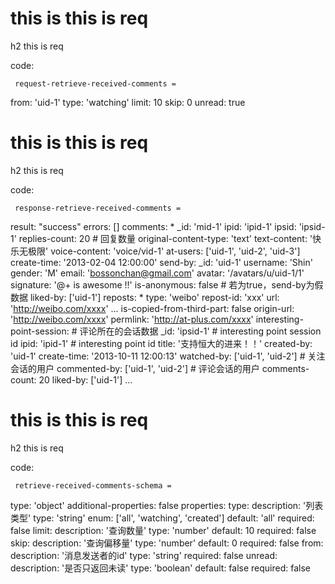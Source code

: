 # this is this is req

h2 this is req

code:

     request-retrieve-received-comments =
  from: 'uid-1'
  type: 'watching'
  limit: 10
  skip: 0
  unread: true


# this is this is req

h2 this is req

code:

     response-retrieve-received-comments =
  result: "success"
  errors: []
  comments:
    * _id: 'mid-1'
      ipid: 'ipid-1'
      ipsid: 'ipsid-1'
      replies-count: 20 # 回复数量
      original-content-type: 'text'
      text-content: '快乐无极限'
      voice-content: 'voice/vid-1'
      at-users: ['uid-1', 'uid-2', 'uid-3']
      create-time: '2013-02-04 12:00:00'
      send-by:
        _id: 'uid-1'
        username: 'Shin'
        gender: 'M'
        email: 'bossonchan@gmail.com'
        avatar: '/avatars/u/uid-1/1'
        signature: '@+ is awesome !!'
      is-anonymous: false # 若为true，send-by为假数据
      liked-by: ['uid-1']
      reposts:
        * type: 'weibo'
          repost-id: 'xxx'
          url: 'http://weibo.com/xxxx'
        ...
      is-copied-from-third-part: false
      origin-url: 'http://weibo.com/xxxx'
      permlink: 'http://at-plus.com/xxxx'
      interesting-point-session: # 评论所在的会话数据
        _id: 'ipsid-1' # interesting point session id
        ipid: 'ipid-1' # interesting point id
        title: '支持恒大的进来！！'
        created-by: 'uid-1'
        create-time: '2013-10-11 12:00:13'
        watched-by: ['uid-1', 'uid-2'] # 关注会话的用户
        commented-by: ['uid-1', 'uid-2'] # 评论会话的用户
        comments-count: 20
        liked-by: ['uid-1']
    ...


# this is this is req

h2 this is req

code:

     retrieve-received-comments-schema =
  type: 'object'
  additional-properties: false
  properties:
    type:
      description: '列表类型'
      type: 'string'
      enum: ['all', 'watching', 'created']
      default: 'all'
      required: false
    limit:
      description: '查询数量'
      type: 'number'
      default: 10
      required: false
    skip:
      description: '查询偏移量'
      type: 'number'
      default: 0
      required: false
    from:
      description: '消息发送者的id'
      type: 'string'
      required: false
    unread:
      description: '是否只返回未读'
      type: 'boolean'
      default: false
      required: false


